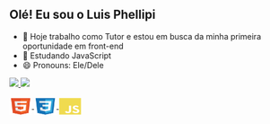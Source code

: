 ## Olé! Eu sou o Luis Phellipi

- 🔭 Hoje trabalho como Tutor e estou em busca da minha primeira oportunidade em front-end
- 🌱 Estudando JavaScript
- 😄 Pronouns: Ele/Dele

<div>
  <a href="https://github.com/Phellipi">
   <img height="180em" src="https;//github-readme-stats.vercel.app/api?username=phellipi&show_icons=true&theme=dark&include_all_commits=true&count_private=true">
   <img height="180em" src="https;//github-readme-stats.vercel.app/api/top-langs/?username-phellipi&layout=compact&langs_count=168theme=dark"/>
</div>
<div style="display: inline_block"><br>
<img align="center" alt="Rafa-HTML" height="30" width="40" src="https://raw.githubusercontent.com/devicons/devicon/master/icons/html5/html5-original.svg">
 <img align="center" alt="Rafa-CSS" height="30" width="40" src="https://raw.githubusercontent.com/devicons/devicon/master/icons/css3/css3-original.svg">
<img align="center" alt="Rafa-Js" height="30" width="40" src="https://raw.githubusercontent.com/devicons/devicon/master/icons/javascript/javascript-plain.svg">
</div>

